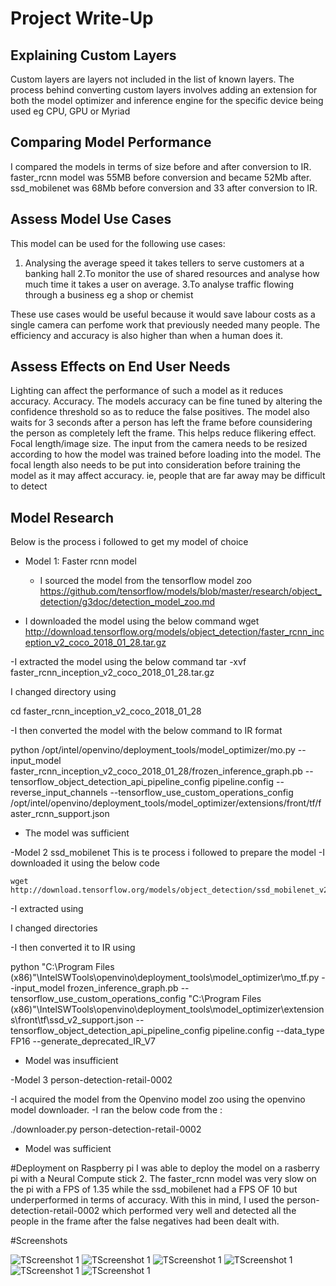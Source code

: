 # Project Write-Up

## Explaining Custom Layers
Custom layers are layers not included in the list of known layers.
The process behind converting custom layers involves adding an extension for both the model optimizer and inference engine for the specific device being used eg CPU, GPU or Myriad



## Comparing Model Performance

I compared the models in terms of size before and after conversion to IR. faster_rcnn model was 55MB before conversion and became 52Mb after.
ssd_mobilenet was 68Mb before conversion and 33 after conversion to IR.


## Assess Model Use Cases

This model can be used for the following use cases:
1. Analysing the average speed it takes tellers to serve customers at a banking hall
2.To monitor the use of shared resources and analyse how much time it takes a user on average.
3.To analyse traffic flowing through a business eg a shop or chemist

These use cases would be useful because it would save labour costs as a single camera can perfome work that previously needed many people. The efficiency and accuracy is also higher than when a human does it.

## Assess Effects on End User Needs

Lighting can affect the performance of such a model as it reduces accuracy. 
Accuracy. The models accuracy can be fine tuned by altering the confidence threshold so as to reduce the false positives. The model also waits for 3 seconds after a person has left the frame before counsidering the person as completely left the frame. This helps reduce flikering effect.
Focal length/image size. The input from the camera needs to be resized according to how the model was trained before loading into the model. The focal length also needs to be put into consideration before training the model as it may affect accuracy. ie, people that are far away may be difficult to detect 

## Model Research



Below is the process i followed to get my model of choice

- Model 1: Faster rcnn model
  - I sourced the model from the tensorflow model zoo https://github.com/tensorflow/models/blob/master/research/object_detection/g3doc/detection_model_zoo.md
 
 
 - I downloaded the model using the below command
 wget http://download.tensorflow.org/models/object_detection/faster_rcnn_inception_v2_coco_2018_01_28.tar.gz
 
 -I extracted the model using the below command
 tar -xvf faster_rcnn_inception_v2_coco_2018_01_28.tar.gz
  
  I changed directory using
  
  cd faster_rcnn_inception_v2_coco_2018_01_28
  
  -I then converted the model with the below command to IR format
  
  python /opt/intel/openvino/deployment_tools/model_optimizer/mo.py --input_model faster_rcnn_inception_v2_coco_2018_01_28/frozen_inference_graph.pb --tensorflow_object_detection_api_pipeline_config pipeline.config --reverse_input_channels --tensorflow_use_custom_operations_config /opt/intel/openvino/deployment_tools/model_optimizer/extensions/front/tf/faster_rcnn_support.json
  
  - The model was sufficient

-Model 2 ssd_mobilenet
    This is te process i followed to prepare the model
    -I downloaded it using the below code
    
    wget http://download.tensorflow.org/models/object_detection/ssd_mobilenet_v2_coco_2018_03_29.tar.gz
    
-I extracted using

I changed directories

-I then converted it to IR using

python "C:\Program Files (x86)"\IntelSWTools\openvino\deployment_tools\model_optimizer\mo_tf.py --input_model frozen_inference_graph.pb --tensorflow_use_custom_operations_config "C:\Program Files (x86)"\IntelSWTools\openvino\deployment_tools\model_optimizer\extensions\front\tf\ssd_v2_support.json --tensorflow_object_detection_api_pipeline_config pipeline.config --data_type FP16 --generate_deprecated_IR_V7

- Model was insufficient

-Model 3 person-detection-retail-0002

-I acquired the model from the Openvino model zoo using the openvino model downloader.
-I ran the below code from the :

./downloader.py person-detection-retail-0002

- Model was sufficient

#Deployment on Raspberry pi
I was able to deploy the model on a rasberry pi with a Neural Compute stick 2.
The faster_rcnn model was very slow on the pi with a FPS of 1.35 while the ssd_mobilenet had a FPS OF 10 but underperformed in terms of accuracy.
With this in mind, I used the person-detection-retail-0002 which performed very well and detected all the people in the frame after the false negatives had been dealt with.


  
  
#Screenshots

![TScreenshot 1](images/screenshots/screenshot_1.jpg)
![TScreenshot 1](images/screenshots/screenshot2.jpg)
![TScreenshot 1](images/screenshots/screenshot3.jpg)
![TScreenshot 1](images/screenshots/screenshot_4.jpg)
![TScreenshot 1](images/screenshots/screenshot_5.jpg)
![TScreenshot 1](images/screenshots/screenshot_6.jpg)